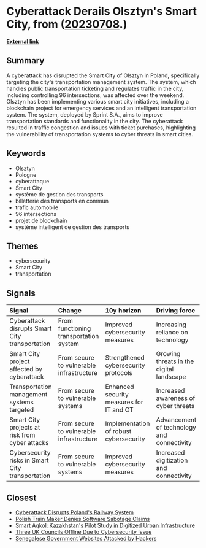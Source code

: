 # __Cyberattack Derails Olsztyn's Smart City__, from ([20230708](https://kghosh.substack.com/p/20230708).)

__[External link](https://www.lemagit.fr/actualites/366543032/Olsztyn-Pologne-premiere-Smart-City-touchee-par-une-cyberattaque)__



## Summary

A cyberattack has disrupted the Smart City of Olsztyn in Poland, specifically targeting the city's transportation management system. The system, which handles public transportation ticketing and regulates traffic in the city, including controlling 96 intersections, was affected over the weekend. Olsztyn has been implementing various smart city initiatives, including a blockchain project for emergency services and an intelligent transportation system. The system, deployed by Sprint S.A., aims to improve transportation standards and functionality in the city. The cyberattack resulted in traffic congestion and issues with ticket purchases, highlighting the vulnerability of transportation systems to cyber threats in smart cities.

## Keywords

* Olsztyn
* Pologne
* cyberattaque
* Smart City
* système de gestion des transports
* billetterie des transports en commun
* trafic automobile
* 96 intersections
* projet de blockchain
* système intelligent de gestion des transports

## Themes

* cybersecurity
* Smart City
* transportation

## Signals

| Signal                                           | Change                                   | 10y horizon                              | Driving force                              |
|:-------------------------------------------------|:-----------------------------------------|:-----------------------------------------|:-------------------------------------------|
| Cyberattack disrupts Smart City transportation   | From functioning transportation system   | Improved cybersecurity measures          | Increasing reliance on technology          |
| Smart City project affected by cyberattack       | From secure to vulnerable infrastructure | Strengthened cybersecurity protocols     | Growing threats in the digital landscape   |
| Transportation management systems targeted       | From secure to vulnerable systems        | Enhanced security measures for IT and OT | Increased awareness of cyber threats       |
| Smart City projects at risk from cyber attacks   | From secure to vulnerable infrastructure | Implementation of robust cybersecurity   | Advancement of technology and connectivity |
| Cybersecurity risks in Smart City transportation | From secure to vulnerable systems        | Improved cybersecurity measures          | Increased digitization and connectivity    |

## Closest

* [Cyberattack Disrupts Poland's Railway System](f0da3ab471bb07f203a20b0ff24b57c0)
* [Polish Train Maker Denies Software Sabotage Claims](ccc68b31f2bbee79789078f87c6b0c9d)
* [Smart Aqkol: Kazakhstan's Pilot Study in Digitized Urban Infrastructure](4e33d2bbeb6b9732cb24a19cd11ee60b)
* [Three UK Councils Offline Due to Cybersecurity Issue](b347ab5d252332146bb9dba04279dd17)
* [Senegalese Government Websites Attacked by Hackers](4d2fd5459978f8dfc8e307ec4a44b638)
